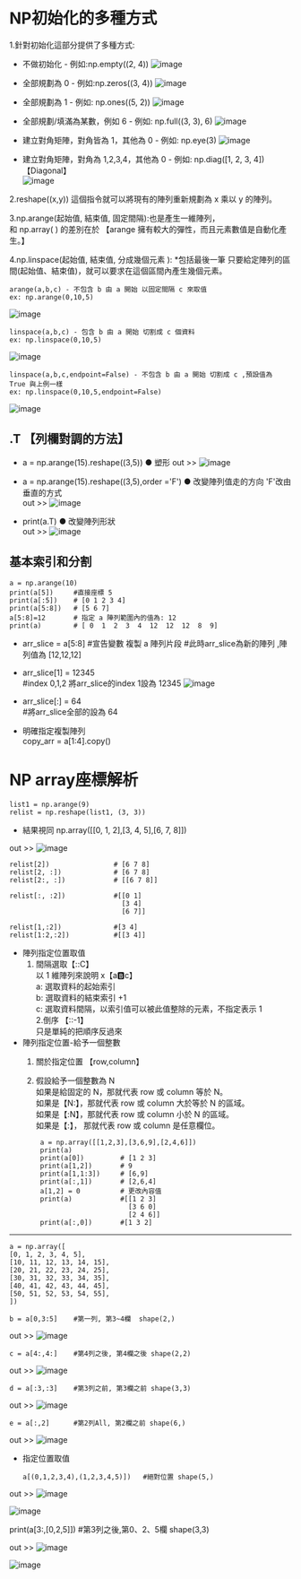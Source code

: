 # NP初始化的多種方式  

1.針對初始化這部分提供了多種方式:    
              
* 不做初始化 - 例如:np.empty((2, 4))
![image](https://user-images.githubusercontent.com/112489587/208289905-cd3f2755-77ca-4d32-bd46-28baffb4b64f.png)


* 全部規劃為 0 - 例如:np.zeros((3, 4))
![image](https://user-images.githubusercontent.com/112489587/208289970-0f68aca9-50bd-451a-9ed7-c2ea8c82a66c.png)


* 全部規劃為 1 - 例如: np.ones((5, 2))
![image](https://user-images.githubusercontent.com/112489587/208289984-9ea9cd4d-a204-4125-8ac7-ddb9d5b55028.png)

* 全部規劃/填滿為某數，例如 6 - 例如: np.full((3, 3), 6)
![image](https://user-images.githubusercontent.com/112489587/208290001-51cb267d-34f1-415e-ac4f-84461b4c9a85.png)


* 建立對角矩陣，對角皆為 1，其他為 0 - 例如: np.eye(3)
![image](https://user-images.githubusercontent.com/112489587/208290010-a6475098-395a-409d-97b9-da43636a5375.png)


* 建立對角矩陣，對角為 1,2,3,4，其他為 0 - 例如: np.diag([1, 2, 3, 4])    【Diagonal】    
![image](https://user-images.githubusercontent.com/112489587/208290027-5e1be61d-131f-4c07-b8e9-865a6cb19e0c.png)
       
              
              
2.reshape((x,y)) 這個指令就可以將現有的陣列重新規劃為 x 乘以 y 的陣列。   
  
3.np.arange(起始值, 結束值, 固定間隔):也是產生一維陣列，     
  和 np.array( ) 的差別在於 【arange 擁有較大的彈性，而且元素數值是自動化產生。】        

4.np.linspace(起始值, 結束值, 分成幾個元素 ):    *包括最後一筆
                  只要給定陣列的區間(起始值、結束值)，就可以要求在這個區間內產生幾個元素。
    
      
    arange(a,b,c) - 不包含 b 由 a 開始 以固定間隔 c 來取值
    ex: np.arange(0,10,5)
![image](https://user-images.githubusercontent.com/112489587/208290357-574579cc-50d1-40ad-af72-e07f7bcecfdc.png)
    
    linspace(a,b,c) - 包含 b 由 a 開始 切割成 c 個資料
    ex: np.linspace(0,10,5)
![image](https://user-images.githubusercontent.com/112489587/208290263-96727b05-53d9-465a-926b-a9dd7aedec20.png)

    linspace(a,b,c,endpoint=False) - 不包含 b 由 a 開始 切割成 c ,預設值為 True 與上例一樣
    ex: np.linspace(0,10,5,endpoint=False)
![image](https://user-images.githubusercontent.com/112489587/208290212-62d6fed6-fd04-4137-b02a-9d573e67a70e.png)


## .T  【列欄對調的方法】
* a = np.arange(15).reshape((3,5)) ● 塑形 
  out >> ![image](https://user-images.githubusercontent.com/112489587/208292379-cbec9b2f-4898-4b40-8aef-4106e48f095a.png)

  
* a = np.arange(15).reshape((3,5),order ='F') ● 改變陣列值走的方向 'F'改由垂直的方式  
  out >> ![image](https://user-images.githubusercontent.com/112489587/208292386-5a61fffd-b24f-4eb0-adc8-2addefb38172.png)

  
* print(a.T)  ● 改變陣列形狀  
  out >> ![image](https://user-images.githubusercontent.com/112489587/208292423-20ee4c12-b860-48b7-af84-89fd1ce5cfb0.png)




## 基本索引和分割  


    a = np.arange(10)
    print(a[5])     #直接座標 5
    print(a[:5])    # [0 1 2 3 4]
    print(a[5:8])   # [5 6 7]
    a[5:8]=12       # 指定 a 陣列範圍內的值為: 12
    print(a)        # [ 0  1  2  3  4  12  12  12  8  9]


* arr_slice = a[5:8]  #宣告變數 複製 a 陣列片段 
#此時arr_slice為新的陣列 ,陣列值為 [12,12,12]
  
* arr_slice[1] = 12345    
#index 0,1,2 將arr_slice的index 1設為 12345
![image](https://user-images.githubusercontent.com/112489587/208290784-1e13b9c2-b4fc-4e86-9e16-5afb81bc56fe.png)


* arr_slice[:] = 64     
#將arr_slice全部的設為 64


* 明確指定複製陣列   
copy_arr = a[1:4].copy()




# NP array座標解析  

    list1 = np.arange(9)      
    relist = np.reshape(list1, (3, 3)) 
* 結果視同  np.array([[0, 1, 2],[3, 4, 5],[6, 7, 8]]) 

out >> ![image](https://user-images.githubusercontent.com/112489587/208291000-81651d82-11c8-4809-acbd-e1e23d31b881.png)

                

    relist[2])                # [6 7 8]
    relist[2, :])             # [6 7 8]
    relist[2:, :])            # [[6 7 8]]

    relist[:, :2])            #[[0 1]
                                [3 4]
                                [6 7]]

    relist[1,:2])             #[3 4]
    relist[1:2,:2])           #[[3 4]]


 *  陣列指定位置取值  
    1. 間隔選取【::C】   
      以 1 維陣列來說明 x【a:b:c】   
        a: 選取資料的起始索引   
        b: 選取資料的結束索引 +1    
        c: 選取資料間隔，以索引值可以被此值整除的元素，不指定表示 1   
    2.倒序 【::-1】   
        只是單純的把順序反過來   
 * 陣列指定位置-給予一個整數    
    1. 關於指定位置 【row,column】    
    2. 假設給予一個整數為 N    
      如果是給固定的 N，那就代表 row 或 column 等於 N。     
      如果是【N:】，那就代表 row 或 column 大於等於 N 的區域。         
      如果是【:N】，那就代表 row 或 column 小於 N 的區域。      
      如果是【:】， 那就代表 row 或 column 是任意欄位。        
    
    
    
    

            a = np.array([[1,2,3],[3,6,9],[2,4,6]])
            print(a)
            print(a[0])         # [1 2 3]
            print(a[1,2])       # 9
            print(a[1,1:3])     # [6,9]
            print(a[:,1])       # [2,6,4]
            a[1,2] = 0          # 更改內容值
            print(a)            #[[1 2 3]
                                  [3 6 0]
                                  [2 4 6]]
            print(a[:,0])       #[1 3 2]


******************************************

    a = np.array([
    [0, 1, 2, 3, 4, 5],
    [10, 11, 12, 13, 14, 15],
    [20, 21, 22, 23, 24, 25],
    [30, 31, 32, 33, 34, 35],
    [40, 41, 42, 43, 44, 45],
    [50, 51, 52, 53, 54, 55],
    ])
    
    b = a[0,3:5]    #第一列, 第3~4欄  shape(2,)
    
out >> ![image](https://user-images.githubusercontent.com/112489587/208291671-dbb12b64-f200-4cf2-8e0c-6e319bea3cd8.png)

    c = a[4:,4:]    #第4列之後, 第4欄之後 shape(2,2)
    
out >> ![image](https://user-images.githubusercontent.com/112489587/208291690-848ba61a-8d71-4da2-a434-e0e8b13aba65.png)
    
    d = a[:3,:3]    #第3列之前, 第3欄之前 shape(3,3)
    
out >> ![image](https://user-images.githubusercontent.com/112489587/208291724-4a9e97f7-4844-4b47-a299-06b257c6ee2e.png)
    
    e = a[:,2]      #第2列All, 第2欄之前 shape(6,)
    
out >> ![image](https://user-images.githubusercontent.com/112489587/208291745-17c7d981-d950-4032-8190-4146e0619218.png)


* 指定位置取值
  
      a[(0,1,2,3,4),(1,2,3,4,5)])   #絕對位置 shape(5,)

out >> ![image](https://user-images.githubusercontent.com/112489587/208291969-2858b5a5-acf1-488f-8bda-15b54e853c58.png)

![image](https://user-images.githubusercontent.com/112489587/208291960-54e1d505-d1fc-46b0-83d2-80d1d2ae3300.png)

print(a[3:,[0,2,5]])    #第3列之後,第0、2、5欄  shape(3,3)

out >> ![image](https://user-images.githubusercontent.com/112489587/208291997-ac2bdbdf-4b5c-4edd-ba84-eb34a6480af7.png)

![image](https://user-images.githubusercontent.com/112489587/208292047-c3a2027d-69af-443c-986f-4ce0f8a8d464.png)








  
